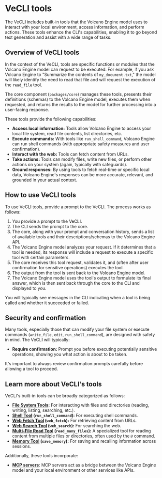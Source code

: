 # VeCLI tools

The VeCLI includes built-in tools that the Volcano Engine model uses to interact with your local environment, access information, and perform actions. These tools enhance the CLI's capabilities, enabling it to go beyond text generation and assist with a wide range of tasks.

## Overview of VeCLI tools

In the context of the VeCLI, tools are specific functions or modules that the Volcano Engine model can request to be executed. For example, if you ask Volcano Engine to "Summarize the contents of `my_document.txt`," the model will likely identify the need to read that file and will request the execution of the `read_file` tool.

The core component (`packages/core`) manages these tools, presents their definitions (schemas) to the Volcano Engine model, executes them when requested, and returns the results to the model for further processing into a user-facing response.

These tools provide the following capabilities:

- **Access local information:** Tools allow Volcano Engine to access your local file system, read file contents, list directories, etc.
- **Execute commands:** With tools like `run_shell_command`, Volcano Engine can run shell commands (with appropriate safety measures and user confirmation).
- **Interact with the web:** Tools can fetch content from URLs.
- **Take actions:** Tools can modify files, write new files, or perform other actions on your system (again, typically with safeguards).
- **Ground responses:** By using tools to fetch real-time or specific local data, Volcano Engine's responses can be more accurate, relevant, and grounded in your actual context.

## How to use VeCLI tools

To use VeCLI tools, provide a prompt to the VeCLI. The process works as follows:

1.  You provide a prompt to the VeCLI.
2.  The CLI sends the prompt to the core.
3.  The core, along with your prompt and conversation history, sends a list of available tools and their descriptions/schemas to the Volcano Engine API.
4.  The Volcano Engine model analyzes your request. If it determines that a tool is needed, its response will include a request to execute a specific tool with certain parameters.
5.  The core receives this tool request, validates it, and (often after user confirmation for sensitive operations) executes the tool.
6.  The output from the tool is sent back to the Volcano Engine model.
7.  The Volcano Engine model uses the tool's output to formulate its final answer, which is then sent back through the core to the CLI and displayed to you.

You will typically see messages in the CLI indicating when a tool is being called and whether it succeeded or failed.

## Security and confirmation

Many tools, especially those that can modify your file system or execute commands (`write_file`, `edit`, `run_shell_command`), are designed with safety in mind. The VeCLI will typically:

- **Require confirmation:** Prompt you before executing potentially sensitive operations, showing you what action is about to be taken.

It's important to always review confirmation prompts carefully before allowing a tool to proceed.

## Learn more about VeCLI's tools

VeCLI's built-in tools can be broadly categorized as follows:

- **[File System Tools](./file-system.md):** For interacting with files and directories (reading, writing, listing, searching, etc.).
- **[Shell Tool](./shell.md) (`run_shell_command`):** For executing shell commands.
- **[Web Fetch Tool](./web-fetch.md) (`web_fetch`):** For retrieving content from URLs.
- **[Web Search Tool](./web-search.md) (`web_search`):** For searching the web.
- **[Multi-File Read Tool](./multi-file.md) (`read_many_files`):** A specialized tool for reading content from multiple files or directories, often used by the `@` command.
- **[Memory Tool](./memory.md) (`save_memory`):** For saving and recalling information across sessions.

Additionally, these tools incorporate:

- **[MCP servers](./mcp-server.md)**: MCP servers act as a bridge between the Volcano Engine model and your local environment or other services like APIs.
